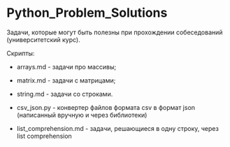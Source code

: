 # Python_Problem_Solutions

Задачи, которые могут быть полезны при прохождении собеседований (университетский курс).

Скрипты:

- arrays.md - задачи про массивы;

- matrix.md - задачи с матрицами;

- string.md - задачи со строками.

- csv_json.py - конвертер файлов формата csv в формат json (написанный вручную и через библиотеки) 

- list_comprehension.md - задачи, решающиеся в одну строку, через list comprehension
